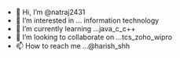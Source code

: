 - 👋 Hi, I’m @natraj2431
- 👀 I’m interested in ... information technology
- 🌱 I’m currently learning ...java_c_c++
- 💞️ I’m looking to collaborate on ...tcs_zoho_wipro
- 📫 How to reach me ...@harish_shh

<!---
natraj2431/natraj2431 is a ✨ special ✨ repository because its `README.md` (this file) appears on your GitHub profile.
You can click the Preview link to take a look at your changes.
--->
